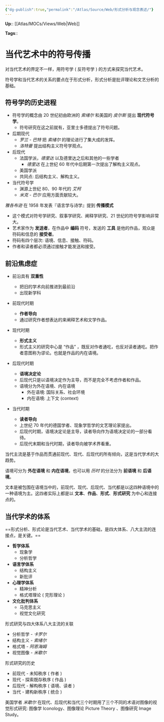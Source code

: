 ```yaml
---
{"dg-publish":true,"permalink":"/Atlas/Source/Web/形式分析与观念表述/"}
---
```



**Up**:: [[Atlas/MOCs/Views/Web\|Web]]

**Tags**::

# 当代艺术中的符号传播

对当代艺术的界定不一样，用符号学 ( 反符号学 ) 的方式来探究当代艺术。

符号学和当代艺术的关系的要点在于形式分析，形式分析是批评理论和文艺分析的基础。

## 符号学的历史进程

- 符号学的概念由 20 世纪初由欧洲的 *索绪尔* 和美国的 *皮尔斯* 提出 **现代符号学**。
	- 符号研究在这之前就有，亚里士多德提出了符号问题。
- 后期现代
	- *罗兰 - 巴特* 把 *索绪尔* 的理论进行了集大成的发挥。
	- *洛特曼* 提出结构主义符号学观点。
- 后现代
	- 法国学派，*德里达* 以及德里达之后和其他的一些学者
		- *德里达* 在上世纪 60 年代中后期第一次提出了解构主义观点。
	- 美国学派
	- 共同点: 后结构主义、解构主义。
- 当代符号学
	- 渊源上世纪 80、90 年代的 *艾柯*
	- *米克 - 巴尔* 应用方面贡献较大。

*雅各布逊* 在 1958 年发表『语言学与诗学』提到 **传播模式**

- 这个模式对符号学研究、叙事学研究、阐释学研究、21 世纪的符号学影响非常大。
- 艺术家作为 **发送者**，在作品中 **编码** 符号，发送的 **工具** 是他的作品，观众是符码和信息的 **接受者**。
- 符码有四个层次: 语境、信息、接触、符码。
- 作者和读者都必须通过接触才能发送和接受。

## 前沿焦虑症

- 前沿具有 **双重性**
	- 把旧的学术向前推进到最前沿
	- 出现新学科

- 前现代时期
	- **作者导向**
	- 通过研究作者想表达的来阐释艺术和文学作品。
- 现代时期
	- **形式主义**
	- 形式主义的研究中心是 “作品” ，既反对作者通吃，也反对读者通吃。把作者意图称为谬论。也就是作品的内在语境。
- 后现代时期
	- **语境决定论**
	- 后现代只是以语境决定作为主导，而不是完全不考虑作者和作品。
	- 语境分为外在语境、内在语境
		- 外在语境: 国际关系、社会环境
		- 内在语境: 上下文 (context) 
- 当代时期
	- **读者导向**
	- 上世纪 70 年代的德国学者、现象学哲学的文艺理论家提出。
	- 后现代时期，语境决定论是主导，读者导向作为语境决定论的一部分看待。
	- 后现代末期和当代时期，读者导向被学术界看重。

当代主流是基于作品而贯通前现代、现代、后现代的所有倾向，这是当代学术的大趋势。

语境可分为 **外在语境** 和 **内在语境**，也可以用 *历时* 的分法分为 **前语境** 和 **后语境**。

文本是被包围在语境当中的，前现代、现代、后现代、当代都是以这四种语境中的一种语境为主。这四者实际上都是以 **文本**、**作品**、**形式**、**形式研究** 为中心和连接点的。

## 当代学术的体系

==形式分析、形式论是当代艺术、当代学术的基础，是四大体系、八大主流的连接点，是关键。==

- **哲学体系**
	- 现象学
	- 分析哲学
- **语言学体系**
	- 结构主义
	- 新批评
- **心理学体系**
	- 精神分析
	- 格式塔理论 ( 完形理论 ) 
- **文化批判体系**
	- 马克思主义
	- 视觉文化研究

形式研究与四大体系八大主流的关联

- 分析哲学 - *卡罗尔*
- 结构主义 - *索绪尔*
- 格式塔 - *阿恩海姆*
- 视觉图像 - *米歇尔*

形式研究的历史

- 前现代 - 未知秩序 ( 作者 )
- 现代 - 探索既存秩序 ( 作品 ) 
- 后现代 - 解构秩序 ( 语境、读者 )
- 当代 - 建构新秩序 ( 统合 )

美国学者 *米歇尔* 在现代、后现代和当代三个时期用了三个不同的术语对图像的视觉形式研究: 图像学 Iconology、图像理论 Picture Theory 、图像研究 Image Study。
